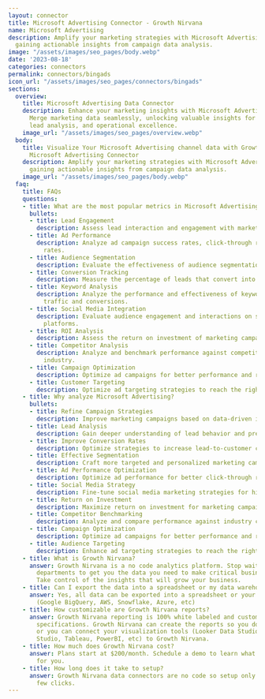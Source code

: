 ```yaml
---
layout: connector
title: Microsoft Advertising Connector - Growth Nirvana
name: Microsoft Advertising
description: Amplify your marketing strategies with Microsoft Advertising integration,
  gaining actionable insights from campaign data analysis.
image: "/assets/images/seo_pages/body.webp"
date: '2023-08-18'
categories: connectors
permalink: connectors/bingads
icon_url: "/assets/images/seo_pages/connectors/bingads"
sections:
  overview:
    title: Microsoft Advertising Data Connector
    description: Enhance your marketing insights with Microsoft Advertising integration.
      Merge marketing data seamlessly, unlocking valuable insights for campaign strategies,
      lead analysis, and operational excellence.
    image_url: "/assets/images/seo_pages/overview.webp"
  body:
    title: Visualize Your Microsoft Advertising channel data with Growth Nirvana's
      Microsoft Advertising Connector
    description: Amplify your marketing strategies with Microsoft Advertising integration,
      gaining actionable insights from campaign data analysis.
    image_url: "/assets/images/seo_pages/body.webp"
  faq:
    title: FAQs
    questions:
    - title: What are the most popular metrics in Microsoft Advertising to analyze?
      bullets:
      - title: Lead Engagement
        description: Assess lead interaction and engagement with marketing materials.
      - title: Ad Performance
        description: Analyze ad campaign success rates, click-through rates, and conversion
          rates.
      - title: Audience Segmentation
        description: Evaluate the effectiveness of audience segmentation strategies.
      - title: Conversion Tracking
        description: Measure the percentage of leads that convert into customers.
      - title: Keyword Analysis
        description: Analyze the performance and effectiveness of keywords in driving
          traffic and conversions.
      - title: Social Media Integration
        description: Evaluate audience engagement and interactions on social media
          platforms.
      - title: ROI Analysis
        description: Assess the return on investment of marketing campaigns.
      - title: Competitor Analysis
        description: Analyze and benchmark performance against competitors in the
          industry.
      - title: Campaign Optimization
        description: Optimize ad campaigns for better performance and results.
      - title: Customer Targeting
        description: Optimize ad targeting strategies to reach the right customers.
    - title: Why analyze Microsoft Advertising?
      bullets:
      - title: Refine Campaign Strategies
        description: Improve marketing campaigns based on data-driven insights.
      - title: Lead Analysis
        description: Gain deeper understanding of lead behavior and preferences.
      - title: Improve Conversion Rates
        description: Optimize strategies to increase lead-to-customer conversion rates.
      - title: Effective Segmentation
        description: Craft more targeted and personalized marketing campaigns.
      - title: Ad Performance Optimization
        description: Optimize ad performance for better click-through rates and conversions.
      - title: Social Media Strategy
        description: Fine-tune social media marketing strategies for higher engagement.
      - title: Return on Investment
        description: Maximize return on investment for marketing campaigns.
      - title: Competitor Benchmarking
        description: Analyze and compare performance against industry competitors.
      - title: Campaign Optimization
        description: Optimize ad campaigns for better performance and results.
      - title: Audience Targeting
        description: Enhance ad targeting strategies to reach the right audience.
    - title: What is Growth Nirvana?
      answer: Growth Nirvana is a no code analytics platform. Stop waiting for other
        departments to get you the data you need to make critical business decisions.
        Take control of the insights that will grow your business.
    - title: Can I export the data into a spreadsheet or my data warehouse?
      answer: Yes, all data can be exported into a spreadsheet or your data warehouse
        (Google BigQuery, AWS, Snowflake, Azure, etc)
    - title: How customizable are Growth Nirvana reports?
      answer: Growth Nirvana reporting is 100% white labeled and customized to your
        specifications. Growth Nirvana can create the reports so you don’t have to
        or you can connect your visualization tools (Looker Data Studio/Google Data
        Studio, Tableau, PowerBI, etc) to Growth Nirvana.
    - title: How much does Growth Nirvana cost?
      answer: Plans start at $200/month. Schedule a demo to learn what plan is best
        for you.
    - title: How long does it take to setup?
      answer: Growth Nirvana data connectors are no code so setup only requires a
        few clicks.
---
```

